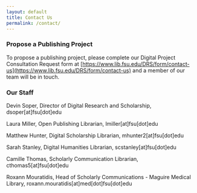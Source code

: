 ```yaml
---
layout: default
title: Contact Us
permalink: /contact/
---
```


### Propose a Publishing Project

To propose a publishing project, please complete our Digital Project Consultation Request form at [https://www.lib.fsu.edu/DRS/form/contact-us](https://www.lib.fsu.edu/DRS/form/contact-us) and a member of our team will be in touch. 

### Our Staff

Devin Soper, Director of Digital Research and Scholarship, dsoper[at]fsu[dot]edu

Laura Miller, Open Publishing Librarian, lmiller[at]fsu[dot]edu

Matthew Hunter, Digital Scholarship Librarian, mhunter2[at]fsu[dot]edu

Sarah Stanley, Digital Humanities Librarian, scstanley[at]fsu[dot]edu

Camille Thomas, Scholarly Communication Librarian, cthomas5[at]fsu[dot]edu

Roxann Mouratidis, Head of Scholarly Communications - Maguire Medical Library, roxann.mouratidis[at]med[dot]fsu[dot]edu
